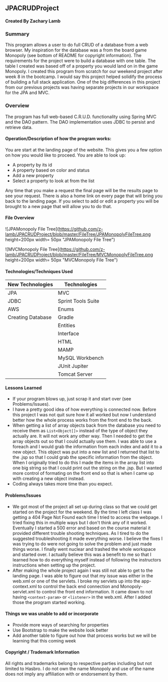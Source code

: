 ## JPACRUDProject

#### Created By Zachary Lamb

### Summary
This program allows a user to do full CRUD of a database from a web browser. My inspiration for the database was a from the board game Monopoly (see bottom of README for copyright information). The requirements for the project were to build a database with one table. The table I created was based off of a property you would land on in the game Monopoly. I created this program from scratch for our weekend project after week 8 in the bootcamp. I would say this project helped solidify the process of building a full stack application. One of the big differences in this project from our previous projects was having separate projects in our workspace for the JPA and MVC.


### Overview
The program has full web-based C.R.U.D. functionality using Spring MVC and the DAO pattern. The DAO implementation uses JDBC to persist and retrieve data.

#### Operation/Description of how the program works:

You are start at the landing page of the website. This gives you a few option on how you would like to proceed. You are able to look up:
- A property by its id
- A property based on color and status
- Add a new property
- Select a property to look at from the list
<p>Any time that you make a request the final page will be the results page to see your request. There is also a home link on every page that will bring you back to the landing page. If you select to add or edit a property you will be brought to a new page that will allow you to do that.</p>

#### File Overview
![JPAMonopoly File Tree](https://github.com/z-lamb/JPACRUDProject/blob/master/FileTree/JPAMonopolyFileTree.png height=200px width= 50px "JPAMonopoly File Tree")

![MVCMonopoly File Tree](https://github.com/z-lamb/JPACRUDProject/blob/master/FileTree/MVCMonopolyFileTree.png height=200px width= 50px "MVCMonopoly File Tree")

#### Technologies/Techniques Used

| New Technologies   | Technologies       |
| ------------------ | ------------------ |
| JPA                | MVC                |
| JDBC               | Sprint Tools Suite |
| AWS                | Enums              |
| Creating Database  | Gradle             |
|                    | Entities           |
|                    | Interface          |
|                    | HTML               |
|                    | MAMP               |
|                    | MySQL Workbench    |
|                    | JUnit Jupiter      |
|                    | Tomcat Server      |

#### Lessons Learned
- If your program blows up, just scrap it and start over (see Problems/Issues).
- I have a pretty good idea of how everything is connected now. Before this project I was not quit sure how it all worked but now I understand better how the whole process works from the front end to the back.
- When getting a list of array objects back from the database you need to receive them as `List<Object[]>` instead of the type of object they actually are. It will not work any other way. Then I needed to get the array objects out so that I could actually use them. I was able to use a foreach and I would grab the information from each index and add it to a new object. This object was put into a new list and I returned that list to the .jsp so that I could grab the specific information from the object. When I originally tried to do this I made the items in the array list into one big string so that I could print out the string on the .jsp. But I wanted more control of formating on the front end so that is when I came up with creating a new object instead.
- Coding always takes more time than you expect.

#### Problems/Issues
- We got most of the project all set up during class so that we could get started on the project for the weekend. By the time I left class I was getting a 404 Page Not Found each time I tried to access the webpage. I tried fixing this in multiple ways but I don't think any of it worked. Eventually I started a 500 error and based on the course material it provided different trouble shooting techniques. As I tired to do the suggested troubleshooting it made everything worse. I believe the fixes I was trying to do were not going to solve the problem and just made things worse. I finally went nuclear and trashed the whole workspace and started over. I actually believe this was a benefit to me so that I learned how to do everything myself instead of following the instructors instructions when setting up the project.
- After making the whole project again I was still not able to get to the landing page. I was able to figure out that my issue was either in the web.xml or one of the servlets. I broke my servlets up into the app-context.xml to control the back end connection and Monopoly-servlet.xml to control the front end information. It came down to not having `<context-param>` or `<listener>` in the web.xml. After I added those the program started working.

#### Things we was unable to add or incorporate
- Provide more ways of searching for properties
- Use Bootstrap to make the website look better
- Add another table to figure out how that process works but we will be learning that this coming week

#### Copyright / Trademark Information
All rights and trademarks belong to respective parties including but not limited to Hasbro. I do not own the name Monopoly and use of the name does not imply any affiliation with or endorsement by them.